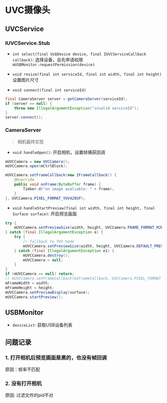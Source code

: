 # UVC摄像头

## UVCService

### IUVCService.Stub
+ `int select(final UsbDevice device, final IUVCServiceCallback callback)`: 
    选择设备，会先申请权限`mUSBMonitor.requestPermission(device)`

+ `void resize(final int serviceId, final int width, final int height)`
    设置图片尺寸

+ `void connect(final int serviceId)`
```java
final CameraServer server = getCameraServer(serviceId);
if (server == null) {
    throw new IllegalArgumentException("invalid serviceId");
}
server.connect();  
```

### CameraServer
> 相机最终实现

+ `void handleOpen()`: 开启相机，设置帧捕获回调
```java
mUVCCamera = new UVCCamera();
mUVCCamera.open(mCtrlBlock);

mUVCCamera.setFrameCallback(new IFrameCallback() {
    @Override
    public void onFrame(ByteBuffer frame) {
        Timber.d("on image avaliable: " + frame);
    }
}, UVCCamera.PIXEL_FORMAT_YUV420SP);
```


+ `void handleStartPreview(final int width, final int height, final Surface surface)`:
开启预览画面
```java
try {
    mUVCCamera.setPreviewSize(width, height, UVCCamera.FRAME_FORMAT_MJPEG);
} catch (final IllegalArgumentException e) {
    try {
        // fallback to YUV mode
        mUVCCamera.setPreviewSize(width, height, UVCCamera.DEFAULT_PREVIEW_MODE);
    } catch (final IllegalArgumentException e1) {
        mUVCCamera.destroy();
        mUVCCamera = null;
    }
}
if (mUVCCamera == null) return;
// mUVCCamera.setFrameCallback(mIFrameCallback, UVCCamera.PIXEL_FORMAT_YUV);
mFrameWidth = width;
mFrameHeight = height;
mUVCCamera.setPreviewDisplay(surface);
mUVCCamera.startPreview();
```

## USBMonitor

+ `deviceList`: 获取USB设备列表


## 问题记录

### 1. 打开相机后预览画面是黑的，也没有帧回调

原因：帧率不匹配

### 2. 没有打开相机

原因: 过滤文件的pid不对